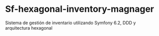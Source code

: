 # Sf-hexagonal-inventory-magnager
Sistema de gestión de inventario utilizando Symfony 6.2, DDD y arquitectura hexagonal

